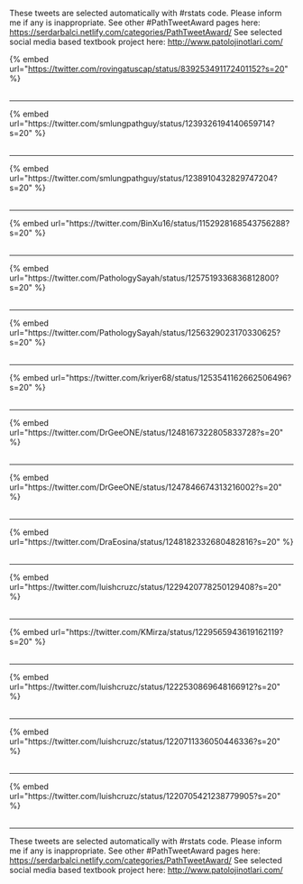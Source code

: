 

These tweets are selected automatically with #rstats code. Please inform me if any is inappropriate.
See other #PathTweetAward pages here: https://serdarbalci.netlify.com/categories/PathTweetAward/ 
See selected social media based textbook project here: http://www.patolojinotlari.com/

{% embed url="https://twitter.com/rovingatuscap/status/839253491172401152?s=20" %}<br>
<br>
<hr>
{% embed url="https://twitter.com/smlungpathguy/status/1239326194140659714?s=20" %}<br>
<br>
<hr>
{% embed url="https://twitter.com/smlungpathguy/status/1238910432829747204?s=20" %}<br>
<br>
<hr>
{% embed url="https://twitter.com/BinXu16/status/1152928168543756288?s=20" %}<br>
<br>
<hr>
{% embed url="https://twitter.com/PathologySayah/status/1257519336836812800?s=20" %}<br>
<br>
<hr>
{% embed url="https://twitter.com/PathologySayah/status/1256329023170330625?s=20" %}<br>
<br>
<hr>
{% embed url="https://twitter.com/kriyer68/status/1253541162662506496?s=20" %}<br>
<br>
<hr>
{% embed url="https://twitter.com/DrGeeONE/status/1248167322805833728?s=20" %}<br>
<br>
<hr>
{% embed url="https://twitter.com/DrGeeONE/status/1247846674313216002?s=20" %}<br>
<br>
<hr>
{% embed url="https://twitter.com/DraEosina/status/1248182332680482816?s=20" %}<br>
<br>
<hr>
{% embed url="https://twitter.com/luishcruzc/status/1229420778250129408?s=20" %}<br>
<br>
<hr>
{% embed url="https://twitter.com/KMirza/status/1229565943619162119?s=20" %}<br>
<br>
<hr>
{% embed url="https://twitter.com/luishcruzc/status/1222530869648166912?s=20" %}<br>
<br>
<hr>
{% embed url="https://twitter.com/luishcruzc/status/1220711336050446336?s=20" %}<br>
<br>
<hr>
{% embed url="https://twitter.com/luishcruzc/status/1220705421238779905?s=20" %}<br>
<br>
<hr>


These tweets are selected automatically with #rstats code. Please inform me if any is inappropriate.
See other #PathTweetAward pages here: https://serdarbalci.netlify.com/categories/PathTweetAward/ 
See selected social media based textbook project here: http://www.patolojinotlari.com/
